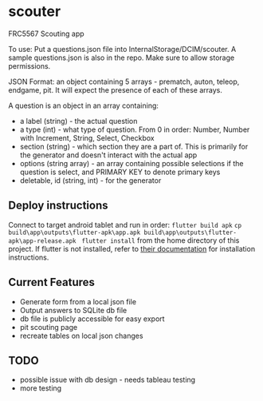 # scouter

FRC5567 Scouting app

To use: Put a questions.json file into InternalStorage/DCIM/scouter. A sample
questions.json is also in the repo. Make sure to allow storage permissions.

JSON Format:
an object containing 5 arrays - prematch, auton, teleop, endgame, pit.
It will expect the presence of each of these arrays.

A question is an object in an array containing:
 - a label (string) - the actual question
 - a type (int) - what type of question. From 0 in order: Number, Number with Increment, String, Select, Checkbox
 - section (string) - which section they are a part of. This is primarily for the generator and doesn't interact with the actual app
 - options (string array) - an array containing possible selections if the question is select, and PRIMARY KEY to denote primary keys
 - deletable, id (string, int) - for the generator

## Deploy instructions
Connect to target android tablet and run in order: `flutter build apk` `cp build\app\outputs\flutter-apk\app.apk build\app\outputs\flutter-apk\app-release.apk
` `flutter install` from the home directory of this project.
If flutter is not installed, refer to [their documentation](https://docs.flutter.dev/get-started/install) for installation instructions.

## Current Features
 - Generate form from a local json file
 - Output answers to SQLite db file
 - db file is publicly accessible for easy export
 - pit scouting page
 - recreate tables on local json changes

## TODO
 - possible issue with db design - needs tableau testing
 - more testing

